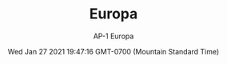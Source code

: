 ---
category: "wall-covering"
date: Wed Jan 27 2021 19:47:16 GMT-0700 (Mountain Standard Time)
description: "null"
designer: "Andrea Pramuk"
href: "https://www.areaenvironments.com/andrea-pramuk"
image_primary: "./img/AP_Europa.jpg"
image_secondary: "./img/Europa+Interior.jpg"
image_thumb: "./img/Andrea+Pramuk.png"
manufacturer: "Area Environments"
slug: "/manufacturers/area-environments/wall-covering/europa"
slug_destination: area-environments,
subtitle: "AP-1  Europa"
tags:
  - "area-environments"
  - "wall-covering"
title: "Europa"
---